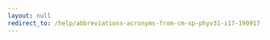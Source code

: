 ```yaml
---
layout: null
redirect_to: /help/abbreviations-acronyms-from-cm-sp-phyv31-i17-190917-and-notes/
---
```

